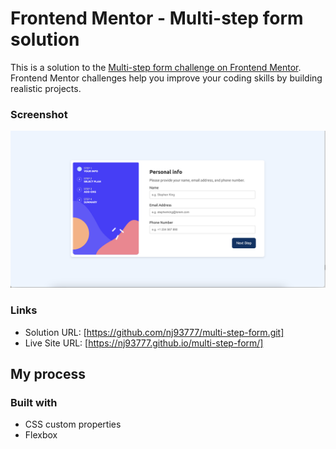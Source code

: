 # Frontend Mentor - Multi-step form solution

This is a solution to the [Multi-step form challenge on Frontend Mentor](https://www.frontendmentor.io/challenges/multistep-form-YVAnSdqQBJ). Frontend Mentor challenges help you improve your coding skills by building realistic projects. 


### Screenshot

![](./screenshot.jpg)


### Links

- Solution URL: [https://github.com/nj93777/multi-step-form.git]
- Live Site URL: [https://nj93777.github.io/multi-step-form/]

## My process

### Built with
- CSS custom properties
- Flexbox


